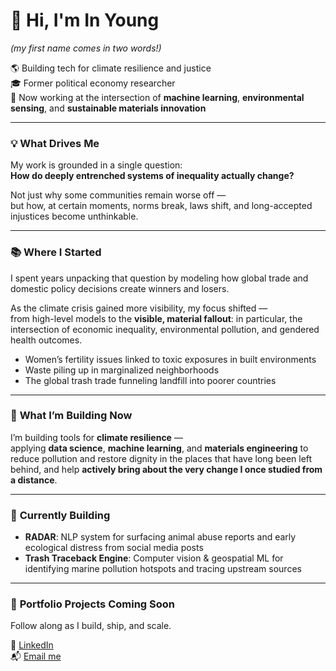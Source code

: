 # 👋 Hi, I'm In Young 
*(my first name comes in two words!)*

🌎 Building tech for climate resilience and justice  
🎓 Former political economy researcher  
🔧 Now working at the intersection of **machine learning**, **environmental sensing**, and **sustainable materials innovation**  

---

### 💡 **What Drives Me**

My work is grounded in a single question:  
**How do deeply entrenched systems of inequality actually change?**  

Not just why some communities remain worse off —  
but how, at certain moments, norms break, laws shift, and long-accepted injustices become unthinkable.


---


### 📚 **Where I Started**

I spent years unpacking that question by modeling how global trade and domestic policy decisions create winners and losers.  

As the climate crisis gained more visibility, my focus shifted —  
from high-level models to the **visible, material fallout**: in particular, the intersection of economic inequality, environmental pollution, and gendered health outcomes. 

- Women’s fertility issues linked to toxic exposures in built environments  
- Waste piling up in marginalized neighborhoods  
- The global trash trade funneling landfill into poorer countries  

---

### 🔨 **What I’m Building Now**

I’m building tools for **climate resilience** —  
applying **data science**, **machine learning**, and **materials engineering** to reduce pollution and restore dignity in the places that have long been left behind, and help **actively bring about the very change I once studied from a distance**.

---

### 🔬 **Currently Building**

- **RADAR**: NLP system for surfacing animal abuse reports and early ecological distress from social media posts  
- **Trash Traceback Engine**: Computer vision & geospatial ML for identifying marine pollution hotspots and tracing upstream sources

---

### 📘 **Portfolio Projects Coming Soon**

Follow along as I build, ship, and scale.  


🔗 [LinkedIn](https://www.linkedin.com/in/ip-biocode/)  
📬 [Email me](mailto:ip@bu.edu)
